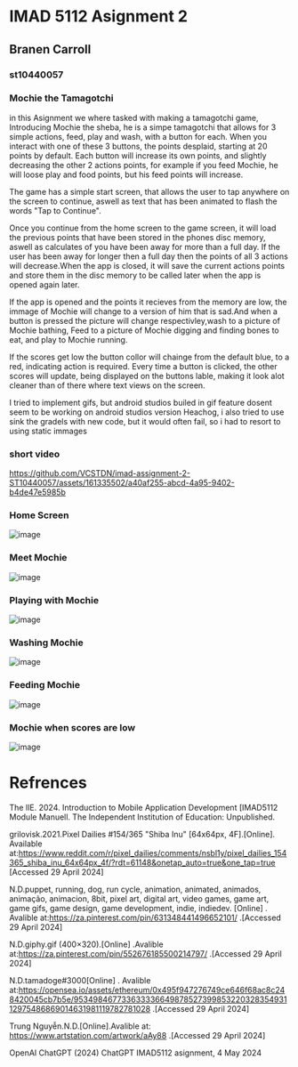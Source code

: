 # IMAD 5112 Asignment 2 

## Branen Carroll 
### st10440057

### Mochie the Tamagotchi

in this Asignment we where tasked with making a tamagotchi game, Introducing Mochie the sheba, he is a simpe tamagotchi that allows for 3 simple actions, feed, play and wash, with a button for each. When you interact with one of these 3 buttons, the points desplaid, starting at 20 points by default. Each button will increase its own points, and slightly decreasing the other 2 actions points, for example if you feed Mochie, he will loose play and food points, but his feed points will increase.

The game has a simple start screen, that allows the user to tap anywhere on the screen to continue, aswell as text that has been animated to flash the words "Tap to Continue".

Once you continue from the home screen to the game screen, it will load the previous points that have been stored in the phones disc memory, aswell as calculates of you have been away for more than a full day. If the user has been away for longer then a full day then the points of all 3 actions will decrease.When the app is closed, it will save the current actions points and store them in the disc memory to be called later when the app is opened again later.

If the app is opened and the points it recieves from the memory are low, the immage of Mochie will change to a version of him that is sad.And when a button is pressed the picture will change respectivley,wash to a picture of Mochie bathing, Feed to a picture of Mochie digging and finding bones to eat, and play to Mochie running.

If the scores get low the button collor will chainge from the default blue, to a red, indicating action is required. Every time a button is clicked, the other scores will update, being displayed on the buttons lable, making it look alot cleaner than of there where text views on the screen.

I tried to implement gifs, but android studios builed in gif feature dosent seem to be working on android studios version Heachog, i also tried to use sink the gradels with new code, but it would often fail, so i had to resort to using static immages


### short video
https://github.com/VCSTDN/imad-assignment-2-ST10440057/assets/161335502/a40af255-abcd-4a95-9402-b4de47e5985b

### Home Screen
![image](https://github.com/VCSTDN/imad-assignment-2-ST10440057/assets/161335502/05d527c8-dd3e-40f8-9225-7c0b0724f2ad)

### Meet Mochie
![image](https://github.com/VCSTDN/imad-assignment-2-ST10440057/assets/161335502/f7bc51c7-2f58-4848-8166-ad45e3b5b62f)

### Playing with Mochie 
![image](https://github.com/VCSTDN/imad-assignment-2-ST10440057/assets/161335502/dca4efb1-63c2-4a2d-8454-1d3211037e64)

### Washing Mochie
![image](https://github.com/VCSTDN/imad-assignment-2-ST10440057/assets/161335502/9a4a58cd-2be5-4102-aa7c-8ee0a8c71cd8)

 
### Feeding Mochie
![image](https://github.com/VCSTDN/imad-assignment-2-ST10440057/assets/161335502/18578f45-5bd4-40e5-aa7e-03889895b114)

### Mochie when scores are low
![image](https://github.com/VCSTDN/imad-assignment-2-ST10440057/assets/161335502/5bca062e-8151-4324-a137-21cb340c5a04)

# Refrences
The lIE. 2024. Introduction to Mobile Application Development [IMAD5112 Module Manuell. The Independent Institution of Education: Unpublished.

grilovisk.2021.Pixel Dailies #154/365 "Shiba Inu" [64x64px, 4F].[Online]. Available at:https://www.reddit.com/r/pixel_dailies/comments/nsbl1y/pixel_dailies_154365_shiba_inu_64x64px_4f/?rdt=61148&onetap_auto=true&one_tap=true [Accessed 29 April 2024]

N.D.puppet, running, dog, run cycle, animation, animated, animados, animação, animacion, 8bit, pixel art, digital art, video games, game art, game gifs, game design, game development, indie, indiedev. [Online] . Avalible at:https://za.pinterest.com/pin/631348441496652101/ .[Accessed 29 April 2024]

N.D.giphy.gif (400×320).[Online] .Avalible at:https://za.pinterest.com/pin/552676185500214797/ .[Accessed 29 April 2024]

N.D.tamadoge#3000[Online] . Avalible at:https://opensea.io/assets/ethereum/0x495f947276749ce646f68ac8c248420045cb7b5e/95349846773363333664987852739985322032835493112975486869014631981119782781028 .[Accessed 29 April 2024]

Trung Nguyễn.N.D.[Online].Avalible at: https://www.artstation.com/artwork/aAy88 .[Accessed 29 April 2024]

OpenAI ChatGPT (2024) ChatGPT IMAD5112 asignment, 4 May 2024
